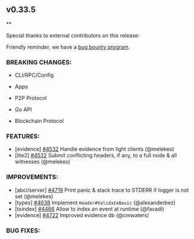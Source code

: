 ## v0.33.5

\*\*

Special thanks to external contributors on this release:

Friendly reminder, we have a [bug bounty program](https://hackerone.com/tendermint).

### BREAKING CHANGES:

- CLI/RPC/Config

- Apps

- P2P Protocol

- Go API

- Blockchain Protocol

### FEATURES:

- [evidence] [\#4532](https://github.com/tendermint/tendermint/pull/4532) Handle evidence from light clients (@melekes)
- [lite2] [\#4532](https://github.com/tendermint/tendermint/pull/4532) Submit conflicting headers, if any, to a full node & all witnesses (@melekes)

### IMPROVEMENTS:

- [abci/server] [\#4719](https://github.com/tendermint/tendermint/pull/4719) Print panic & stack trace to STDERR if logger is not set (@melekes)
- [types] [\#4638](https://github.com/tendermint/tendermint/pull/4638) Implement `Header#ValidateBasic` (@alexanderbez)
- [txindex] [\#4466](https://github.com/tendermint/tendermint/pull/4466) Allow to index an event at runtime (@favadi)
- [evidence] [\#4722](https://github.com/tendermint/tendermint/pull/4722) Improved evidence db (@cmwaters)

### BUG FIXES:
